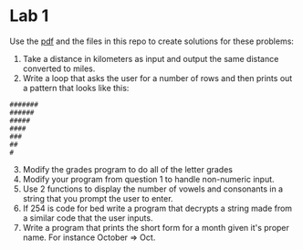 # Lab 1

Use the [pdf](ProblemSolvingBuildingBlocks.pdf) and the files in this repo to create solutions for these problems:

1. Take a distance in kilometers as input and output the same distance converted to miles.
2. Write a loop that asks the user for a number of rows and then prints out a pattern that looks like this:
```
#######
######
#####
####
###
##
#
```
3. Modify the grades program to do all of the letter grades
4. Modify your program from question 1 to handle non-numeric input.
5. Use 2 functions to display the number of vowels and consonants in a string that you prompt the user to enter.
6. If 254 is code for bed write a program that decrypts a string made from a similar code that the user inputs.
7. Write a program that prints the short form for a month given it's proper name. For instance October => Oct.

